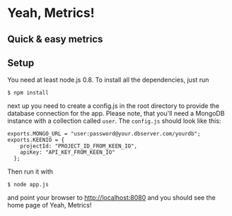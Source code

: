 # Yeah, Metrics!
## Quick & easy metrics

## Setup
You need at least node.js 0.8.
To install all the dependencies, just run

    $ npm install
next up you need to create a config.js in the root directory to provide the database connection for the app.
Please note, that you'll need a MongoDB instance with a collection called ```user```.
The ```config.js``` should look like this:

    exports.MONGO_URL = "user:password@your.dbserver.com/yourdb";
    exports.KEENIO = {
        projectId: "PROJECT_ID_FROM_KEEN_IO",
        apiKey: "API_KEY_FROM_KEEN_IO"
      };
Then run it with

    $ node app.js
and point your browser to [http://localhost:8080](http://localhost:8080) and you should see the home page of Yeah, Metrics!
